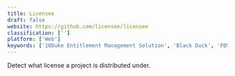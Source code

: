 ```yaml
---
title: Licensee
draft: false 
website: https://github.com/licensee/licensee
classification: ['']
platform: ['Web']
keywords: ['10Duke Entitlement Management Solution', 'Black Duck', 'FOSSA', 'FOSSology', 'LimeBike Scooters', 'LinkedIn Sales Navigator for Gmail', 'LogicGate', 'Nalpeiron', 'NetWrix Auditor', 'Netsparker', 'Ninka', 'OWASP Dependency-Track', 'Palamida Standard Edition', 'SafeNet Identity and Data Protection', 'Slic', 'Snyk', 'SonarQube', 'VMProtect', 'WhiteSource']
---
```

Detect what license a project is distributed under.